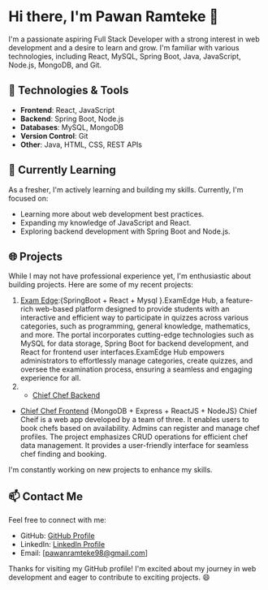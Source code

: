 # Hi there, I'm Pawan Ramteke 👋

I'm a passionate aspiring Full Stack Developer with a strong interest in web development and a desire to learn and grow. I'm familiar with various technologies, including React, MySQL, Spring Boot, Java, JavaScript, Node.js, MongoDB, and Git.

## 🔧 Technologies & Tools

- **Frontend**: React, JavaScript
- **Backend**: Spring Boot, Node.js
- **Databases**: MySQL, MongoDB
- **Version Control**: Git
- **Other**: Java, HTML, CSS, REST APIs

## 🌱 Currently Learning

As a fresher, I'm actively learning and building my skills. Currently, I'm focused on:

- Learning more about web development best practices.
- Expanding my knowledge of JavaScript and React.
- Exploring backend development with Spring Boot and Node.js.

## 🌐 Projects

While I may not have professional experience yet, I'm enthusiastic about building projects. Here are some of my recent projects:

1. [Exam Edge](https://github.com/Ruch-source/Exam-Portal-master.git):{SpringBoot + React + Mysql }.ExamEdge Hub, a feature-rich web-based platform designed to provide students with an interactive and efficient way to participate in quizzes across various categories, such as programming, general knowledge, mathematics, and more. The portal incorporates cutting-edge technologies such as MySQL for data storage, Spring Boot for backend development, and React for frontend user interfaces.ExamEdge Hub empowers administrators to effortlessly manage categories, create quizzes, and oversee the examination process, ensuring a seamless and engaging experience for all.
2. - [Chief Chef Backend](https://github.com/RamtekePawan/backebd-chiefChief-react-mongodb.git) 
  - [Chief Chef Frontend](https://github.com/RamtekePawan/chief-chef-react.git)
   {MongoDB + Express + ReactJS + NodeJS} Chief Cheif is a web app developed by a team of three. It enables users to book chefs based on availability. Admins can register and manage chef profiles. The project emphasizes CRUD operations for efficient chef data management. It provides a user-friendly interface for seamless chef finding and booking.

I'm constantly working on new projects to enhance my skills.

## 📫 Contact Me

Feel free to connect with me:

- GitHub: [GitHub Profile](https://github.com/RamtekePawan)
- LinkedIn: [LinkedIn Profile](https://www.linkedin.com/in/pawan-ramteke-b4612a169)
- Email: [pawanramteke98@gmail.com]

Thanks for visiting my GitHub profile! I'm excited about my journey in web development and eager to contribute to exciting projects. 😄
